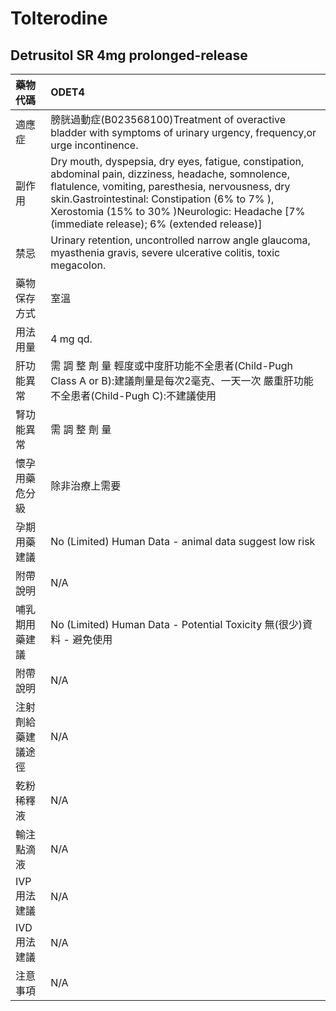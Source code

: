 # Tolterodine

## Detrusitol SR 4mg prolonged-release

| 藥物代碼           | ODET4                                                                                                                                                                                                                                                                                                     |
|:-------------------|:----------------------------------------------------------------------------------------------------------------------------------------------------------------------------------------------------------------------------------------------------------------------------------------------------------|
| 適應症             | 膀胱過動症(B023568100)Treatment of overactive bladder with symptoms of urinary urgency, frequency,or urge incontinence.                                                                                                                                                                                   |
| 副作用             | Dry mouth, dyspepsia, dry eyes, fatigue, constipation, abdominal pain, dizziness, headache, somnolence, flatulence, vomiting, paresthesia, nervousness, dry skin.Gastrointestinal: Constipation (6% to 7% ), Xerostomia (15% to 30% )Neurologic: Headache [7% (immediate release); 6% (extended release)] |
| 禁忌               | Urinary retention, uncontrolled narrow angle glaucoma, myasthenia gravis, severe ulcerative colitis, toxic megacolon.                                                                                                                                                                                     |
| 藥物保存方式       | 室溫                                                                                                                                                                                                                                                                                                      |
| 用法用量           | 4 mg qd.                                                                                                                                                                                                                                                                                                  |
| 肝功能異常         | 需 調 整 劑 量  輕度或中度肝功能不全患者(Child-Pugh Class A or B):建議劑量是每次2毫克、一天一次 嚴重肝功能不全患者(Child-Pugh C):不建議使用                                                                                                                                                               |
| 腎功能異常         | 需 調 整 劑 量                                                                                                                                                                                                                                                                                            |
| 懷孕用藥危分級     | 除非治療上需要                                                                                                                                                                                                                                                                                            |
| 孕期用藥建議       | No (Limited) Human Data - animal data suggest low risk                                                                                                                                                                                                                                                    |
| 附帶說明           | N/A                                                                                                                                                                                                                                                                                                       |
| 哺乳期用藥建議     | No (Limited) Human Data - Potential Toxicity 無(很少)資料 - 避免使用                                                                                                                                                                                                                                      |
| 附帶說明           | N/A                                                                                                                                                                                                                                                                                                       |
| 注射劑給藥建議途徑 | N/A                                                                                                                                                                                                                                                                                                       |
| 乾粉稀釋液         | N/A                                                                                                                                                                                                                                                                                                       |
| 輸注點滴液         | N/A                                                                                                                                                                                                                                                                                                       |
| IVP 用法建議       | N/A                                                                                                                                                                                                                                                                                                       |
| IVD 用法建議       | N/A                                                                                                                                                                                                                                                                                                       |
| 注意事項           | N/A                                                                                                                                                                                                                                                                                                       |

